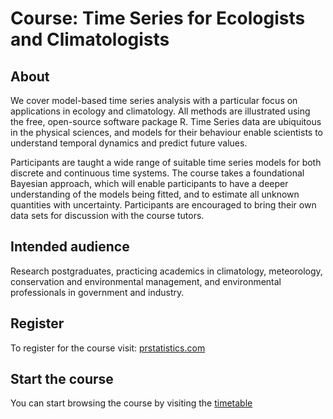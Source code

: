 # Course: Time Series for Ecologists and Climatologists

## About

We  cover model-based time series analysis with a particular focus on applications in ecology and climatology. All methods are illustrated using the free, open-source software package R. Time Series data are ubiquitous in the physical sciences, and models for their behaviour enable scientists to understand temporal dynamics and predict future values.

Participants are taught a wide range of suitable time series models for both discrete and continuous time systems. The course takes a foundational Bayesian approach, which will enable participants to have a deeper understanding of the models being fitted, and to estimate all unknown quantities with uncertainty. Participants are encouraged to bring their own data sets for discussion with the course tutors.

## Intended audience

Research postgraduates, practicing academics in climatology, meteorology, conservation and environmental management, and environmental professionals in government and industry.

## Register

To register for the course visit: [prstatistics.com](http://prstatistics.com)

## Start the course

You can start browsing the course by visiting the [timetable](https://rawgit.com/andrewcparnell/tsme_course/master/Timetable.html)